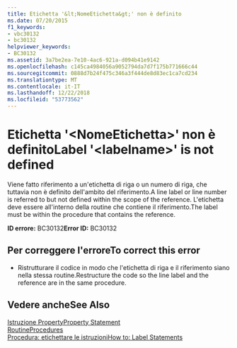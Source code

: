 ```yaml
---
title: Etichetta '&lt;NomeEtichetta&gt;' non è definito
ms.date: 07/20/2015
f1_keywords:
- vbc30132
- bc30132
helpviewer_keywords:
- BC30132
ms.assetid: 3a7be2ea-7e10-4ac6-921a-d094b41e9142
ms.openlocfilehash: c145ca4984056a9052794da7d7f175b771666c44
ms.sourcegitcommit: 0888d7b24f475c346a3f444de8d83ec1ca7cd234
ms.translationtype: MT
ms.contentlocale: it-IT
ms.lasthandoff: 12/22/2018
ms.locfileid: "53773562"
---
```

# <a name="label-ltlabelnamegt-is-not-defined"></a><span data-ttu-id="05c13-102">Etichetta '&lt;NomeEtichetta&gt;' non è definito</span><span class="sxs-lookup"><span data-stu-id="05c13-102">Label '&lt;labelname&gt;' is not defined</span></span>
<span data-ttu-id="05c13-103">Viene fatto riferimento a un'etichetta di riga o un numero di riga, che tuttavia non è definito dell'ambito del riferimento.</span><span class="sxs-lookup"><span data-stu-id="05c13-103">A line label or line number is referred to but not defined within the scope of the reference.</span></span> <span data-ttu-id="05c13-104">L'etichetta deve essere all'interno della routine che contiene il riferimento.</span><span class="sxs-lookup"><span data-stu-id="05c13-104">The label must be within the procedure that contains the reference.</span></span>  
  
 <span data-ttu-id="05c13-105">**ID errore:** BC30132</span><span class="sxs-lookup"><span data-stu-id="05c13-105">**Error ID:** BC30132</span></span>  
  
## <a name="to-correct-this-error"></a><span data-ttu-id="05c13-106">Per correggere l'errore</span><span class="sxs-lookup"><span data-stu-id="05c13-106">To correct this error</span></span>  
  
-   <span data-ttu-id="05c13-107">Ristrutturare il codice in modo che l'etichetta di riga e il riferimento siano nella stessa routine.</span><span class="sxs-lookup"><span data-stu-id="05c13-107">Restructure the code so the line label and the reference are in the same procedure.</span></span>  
  
## <a name="see-also"></a><span data-ttu-id="05c13-108">Vedere anche</span><span class="sxs-lookup"><span data-stu-id="05c13-108">See Also</span></span>  
 [<span data-ttu-id="05c13-109">Istruzione Property</span><span class="sxs-lookup"><span data-stu-id="05c13-109">Property Statement</span></span>](../../visual-basic/language-reference/statements/property-statement.md)  
 [<span data-ttu-id="05c13-110">Routine</span><span class="sxs-lookup"><span data-stu-id="05c13-110">Procedures</span></span>](../../visual-basic/programming-guide/language-features/procedures/index.md)  
 [<span data-ttu-id="05c13-111">Procedura: etichettare le istruzioni</span><span class="sxs-lookup"><span data-stu-id="05c13-111">How to: Label Statements</span></span>](../../visual-basic/programming-guide/program-structure/how-to-label-statements.md)
